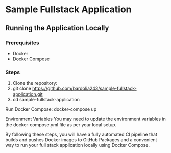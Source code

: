 # Sample Fullstack Application

## Running the Application Locally

### Prerequisites

- Docker
- Docker Compose

### Steps

1. Clone the repository:
2.   git clone https://github.com/bardolia243/sample-fullstack-application.git
3.   cd sample-fullstack-application
 
Run Docker Compose:
          docker-compose up

Environment Variables
You may need to update the environment variables in the docker-compose.yml file as per your local setup.

By following these steps, you will have a fully automated CI pipeline that builds and pushes Docker images to GitHub Packages and a convenient way to run your full stack application locally using Docker Compose.
